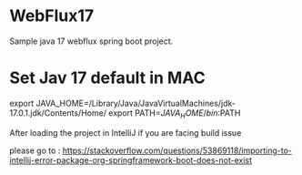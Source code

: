 # WebFlux17

Sample java 17 webflux spring boot project.


# Set Jav 17 default in MAC


export JAVA_HOME=/Library/Java/JavaVirtualMachines/jdk-17.0.1.jdk/Contents/Home/
export PATH=$JAVA_HOME/bin:$PATH


After loading the project in IntelliJ if you are facing  build issue 

please go to :
https://stackoverflow.com/questions/53869118/importing-to-intellij-error-package-org-springframework-boot-does-not-exist

